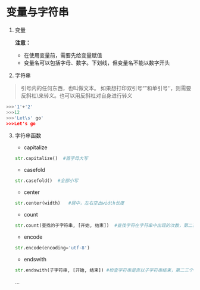 # 变量与字符串

1. 变量

    **注意：**
    * 在使用变量前，需要先给变量赋值
    * 变量名可以包括字母、数字。下划线，但变量名不能以数字开头

2. 字符串
> 引号内的任何东西，也叫做文本。
> 如果想打印双引号“”和单引号‘’，则需要反斜杠\来转义。也可以用反斜杠对自身进行转义
> 
 
```python
>>>'1'+'2'
>>>12
>>>'Let\s' go'
>>>Let's go
```

3. 字符串函数
    * capitalize
    
    ```python
    str.capitalize()  #首字母大写
    ```
    
    * casefold
    
    ```python
    str.casefold()  #全部小写
    ```
    
    * center

    ```python
    str.center(width)   #居中，左右空出width长度
    ```
    
    * count

    ```python
    str.count(查找的子字符串, [开始, 结束])  #查找字符在字符串中出现的次数，第二三个参数是规定范围
    ```
    
    * encode

    ```python
    str.encode(encoding='utf-8')
    ```
    
    * endswith

    ```python
    str.endswith(子字符串, [开始, 结束]) #检查字符串是否以子字符串结束，第二三个参数规定范围
    ```
    
    ...



